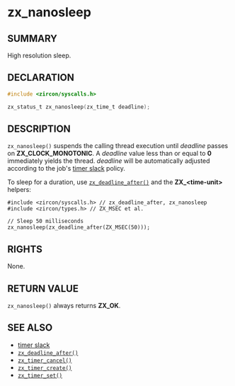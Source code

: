 # zx_nanosleep

## SUMMARY

<!-- Contents of this heading updated by update-docs-from-fidl, do not edit. -->

High resolution sleep.

## DECLARATION

<!-- Contents of this heading updated by update-docs-from-fidl, do not edit. -->

```c
#include <zircon/syscalls.h>

zx_status_t zx_nanosleep(zx_time_t deadline);
```

## DESCRIPTION

`zx_nanosleep()` suspends the calling thread execution until *deadline* passes
on **ZX_CLOCK_MONOTONIC**. A *deadline* value less than or equal to **0** immediately
yields the thread. *deadline* will be automatically adjusted according to the job's
[timer slack] policy.

To sleep for a duration, use [`zx_deadline_after()`] and the
**ZX_\<time-unit\>** helpers:

```
#include <zircon/syscalls.h> // zx_deadline_after, zx_nanosleep
#include <zircon/types.h> // ZX_MSEC et al.

// Sleep 50 milliseconds
zx_nanosleep(zx_deadline_after(ZX_MSEC(50)));
```

## RIGHTS

<!-- Contents of this heading updated by update-docs-from-fidl, do not edit. -->

None.

## RETURN VALUE

`zx_nanosleep()` always returns **ZX_OK**.

## SEE ALSO

 - [timer slack]
 - [`zx_deadline_after()`]
 - [`zx_timer_cancel()`]
 - [`zx_timer_create()`]
 - [`zx_timer_set()`]

<!-- References updated by update-docs-from-fidl, do not edit. -->

[timer slack]: /docs/concepts/kernel/timer_slack.md
[`zx_deadline_after()`]: deadline_after.md
[`zx_timer_cancel()`]: timer_cancel.md
[`zx_timer_create()`]: timer_create.md
[`zx_timer_set()`]: timer_set.md
